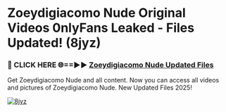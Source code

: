 # Zoeydigiacomo Nude Original Videos 0nlyFans Leaked - Files Updated! (8jyz)

<h3>🔴 CLICK HERE 🌐==►► <a href="https://tinyurl.com/52m3yx9h" rel="nofollow">Zoeydigiacomo Nude Updated Files</a></h3>

Get Zoeydigiacomo Nude and all content. Now you can access all videos and pictures of Zoeydigiacomo Nude. New Updated Files 2025!

[![8jyz](https://i.imgur.com/TnHtlc8.gif)](https://tinyurl.com/52m3yx9h)
